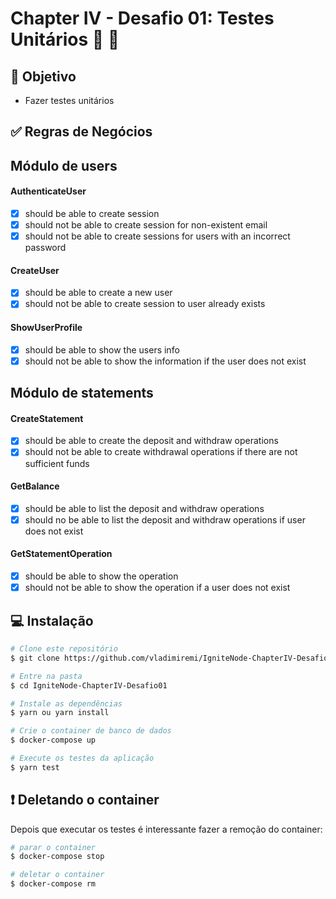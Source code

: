 # Chapter IV - Desafio 01: Testes Unitários :rocket: :purple_heart:

## :dart: Objetivo

- Fazer testes unitários

## :white_check_mark: Regras de Negócios

## Módulo de users

#### AuthenticateUser

- [x] should be able to create session
- [x] should not be able to create session for non-existent email
- [x] should not be able to create sessions for users with an incorrect password

#### CreateUser

- [x] should be able to create a new user
- [x] should not be able to create session to user already exists

#### ShowUserProfile

- [x] should be able to show the users info
- [x] should not be able to show the information if the user does not exist

## Módulo de statements

#### CreateStatement

- [x] should be able to create the deposit and withdraw operations
- [x] should not be able to create withdrawal operations if there are not sufficient funds

#### GetBalance

- [x] should be able to list the deposit and withdraw operations
- [x] should no be able to list the deposit and withdraw operations if user does not exist

#### GetStatementOperation

- [x] should be able to show the operation
- [x] should not be able to show the operation if a user does not exist

## :computer: Instalação

```bash
# Clone este repositório
$ git clone https://github.com/vladimiremi/IgniteNode-ChapterIV-Desafio01

# Entre na pasta
$ cd IgniteNode-ChapterIV-Desafio01

# Instale as dependências
$ yarn ou yarn install

# Crie o container de banco de dados
$ docker-compose up

# Execute os testes da aplicação
$ yarn test
```

## ❗ Deletando o container

Depois que executar os testes é interessante fazer a remoção do container:

```bash
# parar o container
$ docker-compose stop

# deletar o container
$ docker-compose rm
```
